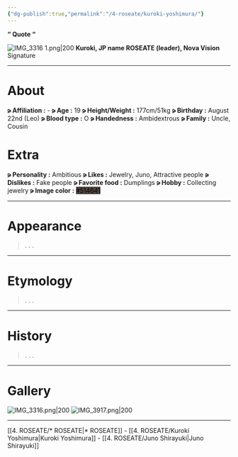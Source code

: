 ```yaml
---
{"dg-publish":true,"permalink":"/4-roseate/kuroki-yoshimura/"}
---
```



**“ Quote “**

![IMG_3316 1.png|200](/img/user/%E2%80%94%E2%80%94%E2%80%94%E2%80%94%E2%80%94%E2%80%94%E2%80%94%E2%80%94%E2%80%94/IMG_3316%201.png)
**Kuroki, JP name
ROSEATE (leader), Nova Vision**
Signature

***

# About

**⪩ Affiliation :** -
**⪩ Age :** 19
**⪩ Height/Weight :** 177cm/51kg
**⪩ Birthday :** August 22nd (Leo)
**⪩ Blood type :** O
**⪩ Handedness :** Ambidextrous
**⪩ Family :** Uncle, Cousin

# Extra

**⪩ Personality :** Ambitious
**⪩ Likes :** Jewelry, Juno, Attractive people
**⪩ Dislikes :** Fake people
**⪩ Favorite food :** Dumplings
**⪩ Hobby :** Collecting jewelry
**⪩ Image color :** <mark style="background: #514641;">#514641</mark>

***
# Appearance

> .
> .
> .

****

# Etymology

> .
> .
> .

****

# History

> .
> .
> .

****

# Gallery

![IMG_3316.png|200](/img/user/%E2%80%94%E2%80%94%E2%80%94%E2%80%94%E2%80%94%E2%80%94%E2%80%94%E2%80%94%E2%80%94/IMG_3316.png)   ![IMG_3917.png|200](/img/user/%E2%80%94%E2%80%94%E2%80%94%E2%80%94%E2%80%94%E2%80%94%E2%80%94%E2%80%94%E2%80%94/IMG_3917.png)

***

[[4. ROSEATE/* ROSEATE\|* ROSEATE]] - [[4. ROSEATE/Kuroki Yoshimura\|Kuroki Yoshimura]] - [[4. ROSEATE/Juno Shirayuki\|Juno Shirayuki]]

